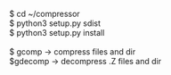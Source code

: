 $ cd ~/compressor <br>
$ python3 setup.py sdist<br>
$ python3 setup.py install<br>
<br>
$ gcomp    -> compress files and dir<br>
$gdecomp   -> decompress .Z files and dir<br>
